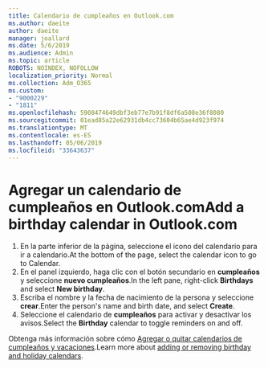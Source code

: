 ```yaml
---
title: Calendario de cumpleaños en Outlook.com
ms.author: daeite
author: daeite
manager: joallard
ms.date: 5/6/2019
ms.audience: Admin
ms.topic: article
ROBOTS: NOINDEX, NOFOLLOW
localization_priority: Normal
ms.collection: Adm_O365
ms.custom:
- "9000229"
- "1811"
ms.openlocfilehash: 5908474649dbf3eb77e7b91f8df6a508e36f8080
ms.sourcegitcommit: 01ead85a22e62931db4cc73604b65ae4d923f974
ms.translationtype: MT
ms.contentlocale: es-ES
ms.lasthandoff: 05/06/2019
ms.locfileid: "33643637"
---
```

# <a name="add-a-birthday-calendar-in-outlookcom"></a><span data-ttu-id="a7986-102">Agregar un calendario de cumpleaños en Outlook.com</span><span class="sxs-lookup"><span data-stu-id="a7986-102">Add a birthday calendar in Outlook.com</span></span>

1. <span data-ttu-id="a7986-103">En la parte inferior de la página, seleccione el icono del calendario para ir a calendario.</span><span class="sxs-lookup"><span data-stu-id="a7986-103">At the bottom of the page, select the calendar icon to go to Calendar.</span></span>
1. <span data-ttu-id="a7986-104">En el panel izquierdo, haga clic con el botón secundario en **cumpleaños** y seleccione **nuevo cumpleaños**.</span><span class="sxs-lookup"><span data-stu-id="a7986-104">In the left pane, right-click **Birthdays** and select **New birthday**.</span></span>
1. <span data-ttu-id="a7986-105">Escriba el nombre y la fecha de nacimiento de la persona y seleccione **crear**.</span><span class="sxs-lookup"><span data-stu-id="a7986-105">Enter the person's name and birth date, and select **Create**.</span></span>
1. <span data-ttu-id="a7986-106">Seleccione el calendario de **cumpleaños** para activar y desactivar los avisos.</span><span class="sxs-lookup"><span data-stu-id="a7986-106">Select the **Birthday** calendar to toggle reminders on and off.</span></span>

<span data-ttu-id="a7986-107">Obtenga más información sobre cómo [Agregar o quitar calendarios de cumpleaños y vacaciones](https://support.office.com/article/b8e636da-fda8-413f-940e-68396efa49a6).</span><span class="sxs-lookup"><span data-stu-id="a7986-107">Learn more about [adding or removing birthday and holiday calendars](https://support.office.com/article/b8e636da-fda8-413f-940e-68396efa49a6).</span></span>